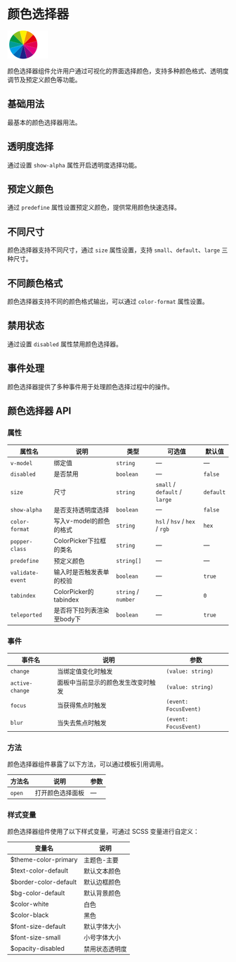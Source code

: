 <script setup lang="ts">
import colorPickerBasic from '../examples/color-picker/basic.vue'
import colorPickerAlpha from '../examples/color-picker/alpha.vue'
import colorPickerPredefine from '../examples/color-picker/predefine.vue'
import colorPickerSizes from '../examples/color-picker/sizes.vue'
import colorPickerFormats from '../examples/color-picker/formats.vue'
import colorPickerDisabled from '../examples/color-picker/disabled.vue'
import colorPickerEvents from '../examples/color-picker/events.vue'
</script>

# 颜色选择器

![颜色选择器](/components/color-picker.png)

颜色选择器组件允许用户通过可视化的界面选择颜色，支持多种颜色格式、透明度调节及预定义颜色等功能。

## 基础用法

最基本的颜色选择器用法。

<demo :component="colorPickerBasic" name="color-picker" examples="basic" />

## 透明度选择

通过设置 `show-alpha` 属性开启透明度选择功能。

<demo :component="colorPickerAlpha" name="color-picker" examples="alpha" />

## 预定义颜色

通过 `predefine` 属性设置预定义颜色，提供常用颜色快速选择。

<demo :component="colorPickerPredefine" name="color-picker" examples="predefine" />

## 不同尺寸

颜色选择器支持不同尺寸，通过 `size` 属性设置，支持 `small`、`default`、`large` 三种尺寸。

<demo :component="colorPickerSizes" name="color-picker" examples="sizes" />

## 不同颜色格式

颜色选择器支持不同的颜色格式输出，可以通过 `color-format` 属性设置。

<demo :component="colorPickerFormats" name="color-picker" examples="formats" />

## 禁用状态

通过设置 `disabled` 属性禁用颜色选择器。

<demo :component="colorPickerDisabled" name="color-picker" examples="disabled" />

## 事件处理

颜色选择器提供了多种事件用于处理颜色选择过程中的操作。

<demo :component="colorPickerEvents" name="color-picker" examples="events" />

## 颜色选择器 API

### 属性

| 属性名           | 说明                       | 类型                | 可选值                        | 默认值    |
| ---------------- | -------------------------- | ------------------- | ----------------------------- | --------- |
| `v-model`        | 绑定值                     | `string`            | —                             | —         |
| `disabled`       | 是否禁用                   | `boolean`           | —                             | `false`   |
| `size`           | 尺寸                       | `string`            | `small` / `default` / `large` | `default` |
| `show-alpha`     | 是否支持透明度选择         | `boolean`           | —                             | `false`   |
| `color-format`   | 写入v-model的颜色的格式    | `string`            | `hsl` / `hsv` / `hex` / `rgb` | `hex`     |
| `popper-class`   | ColorPicker下拉框的类名    | `string`            | —                             | —         |
| `predefine`      | 预定义颜色                 | `string[]`          | —                             | —         |
| `validate-event` | 输入时是否触发表单的校验   | `boolean`           | —                             | `true`    |
| `tabindex`       | ColorPicker的tabindex      | `string` / `number` | —                             | `0`       |
| `teleported`     | 是否将下拉列表渲染至body下 | `boolean`           | —                             | `true`    |

### 事件

| 事件名          | 说明                               | 参数                  |
| --------------- | ---------------------------------- | --------------------- |
| `change`        | 当绑定值变化时触发                 | `(value: string)`     |
| `active-change` | 面板中当前显示的颜色发生改变时触发 | `(value: string)`     |
| `focus`         | 当获得焦点时触发                   | `(event: FocusEvent)` |
| `blur`          | 当失去焦点时触发                   | `(event: FocusEvent)` |

### 方法

颜色选择器组件暴露了以下方法，可以通过模板引用调用。

| 方法名 | 说明             | 参数 |
| ------ | ---------------- | ---- |
| `open` | 打开颜色选择面板 | —    |

### 样式变量

颜色选择器组件使用了以下样式变量，可通过 SCSS 变量进行自定义：

| 变量名                  | 说明         |
| ----------------------- | ------------ |
| $theme-color-primary    | 主题色-主要  |
| $text-color-default     | 默认文本颜色 |
| $border-color-default   | 默认边框颜色 |
| $bg-color-default       | 默认背景颜色 |
| $color-white            | 白色         |
| $color-black            | 黑色         |
| $font-size-default      | 默认字体大小 |
| $font-size-small        | 小号字体大小 |
| $opacity-disabled       | 禁用状态透明度 |
